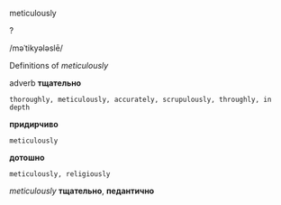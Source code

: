meticulously

?

/məˈtikyələslē/

Definitions of _meticulously_

adverb
**тщательно**

    thoroughly, meticulously, accurately, scrupulously, throughly, in depth
**придирчиво**

    meticulously
**дотошно**

    meticulously, religiously

_meticulously_
**тщательно**, **педантично**